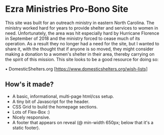# Ezra Ministries Pro-Bono Site

This site was built for an outreach ministry in eastern North Carolina. The ministry worked hard for years to provide shelter and services to women in need. Unfortunately, the area was hit especially hard by Hurricane Florence in September of 2018 and the ministry forced to cease much of its operation. As a result they no longer had a need for the site, but I wanted to share it, with the thought that if anyone is so moved, they might consider making a donation to a women's shelter in their area, thereby carrying on the spirit of this mission. This site looks to be a good resource for doing so:

• DomesticShelters.org [https://www.domesticshelters.org/wish-lists]

## How's it made?

- A basic, informational, multi-page html/css setup.
- A tiny bit of Javascript for the header.
- CSS Grid to build the homepage sections.
- Lots of Flex-Box :)
- Nicely responsive.
- A footer that appears on reveal (@ min-width 650px; below that it's a static footer).
